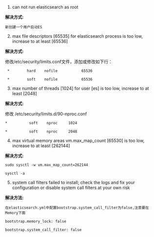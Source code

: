 1.  can not run elasticsearch as root

**解决方式:**

    新创建一个用户启动ES

2. max file descriptors [65535] for elasticsearch process is too low, increase to at least [65536]

 **解决方式:**

 修改/etc/security/limits.conf文件，添加或修改如下行：

     *        hard    nofile           65536

     *        soft    nofile           65536

3. max number of threads [1024] for user [es] is too low, increase to at least [2048]

**解决方式:**

修改 /etc/security/limits.d/90-nproc.conf

    *          soft    nproc     1024

    *          soft    nproc     2048

4. max virtual memory areas vm.max_map_count [65530] is too low, increase to at least [262144]

**解决方式:**

    sudo sysctl -w vm.max_map_count=262144

    sysctl -a

5. system call filters failed to install; check the logs and fix your configuration or disable system call filters at your own risk

**解决方法:**

    在elasticsearch.yml中配置bootstrap.system_call_filter为false,注意要在Memory下面

    bootstrap.memory_lock: false

    bootstrap.system_call_filter: false
